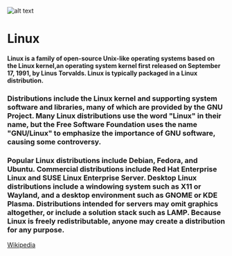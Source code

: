 ![alt text](https://upload.wikimedia.org/wikipedia/commons/thumb/1/1f/Gnu-linux_minimalistic_logo.svg/800px-Gnu-linux_minimalistic_logo.svg.png "Linux Logo")

# Linux 

#### Linux is a family of open-source Unix-like operating systems based on the Linux kernel,an operating system kernel first released on September 17, 1991, by Linus Torvalds. Linux is typically packaged in a Linux distribution.
### Distributions include the Linux kernel and supporting system software and libraries, many of which are provided by the GNU Project. Many Linux distributions use the word "Linux" in their name, but the Free Software Foundation uses the name "GNU/Linux" to emphasize the importance of GNU software, causing some controversy.
### Popular Linux distributions include Debian, Fedora, and Ubuntu. Commercial distributions include Red Hat Enterprise Linux and SUSE Linux Enterprise Server. Desktop Linux distributions include a windowing system such as X11 or Wayland, and a desktop environment such as GNOME or KDE Plasma. Distributions intended for servers may omit graphics altogether, or include a solution stack such as LAMP. Because Linux is freely redistributable, anyone may create a distribution for any purpose.

[Wikipedia](https://en.wikipedia.org/wiki/Linux)

